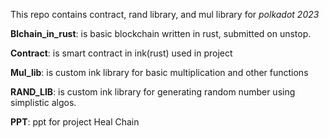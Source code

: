 This repo contains contract, rand library, and mul library for *polkadot 2023*

**Blchain_in_rust**: is basic blockchain written in rust, submitted on unstop.

**Contract**: is smart contract in ink(rust) used in project

**Mul_lib**: is custom ink library for basic multiplication and other functions

**RAND_LIB**: is custom ink library for generating random number using simplistic algos.

**PPT**: ppt for project Heal Chain